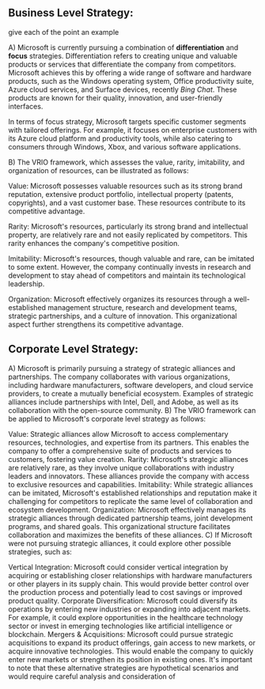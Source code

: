 ## Business Level Strategy:

give each of the point an example

A) Microsoft is currently pursuing a combination of **differentiation** and **focus** strategies. Differentiation refers to creating unique and valuable products or services that differentiate the company from competitors. Microsoft achieves this by offering a wide range of software and hardware products, such as the Windows operating system, Office productivity suite, Azure cloud services, and Surface devices, recently *Bing Chat*. These products are known for their quality, innovation, and user-friendly interfaces.

In terms of focus strategy, Microsoft targets specific customer segments with tailored offerings. For example, it focuses on enterprise customers with its Azure cloud platform and productivity tools, while also catering to consumers through Windows, Xbox, and various software applications.

B) The VRIO framework, which assesses the value, rarity, imitability, and organization of resources, can be illustrated as follows:

Value: Microsoft possesses valuable resources such as its strong brand reputation, extensive product portfolio, intellectual property (patents, copyrights), and a vast customer base. These resources contribute to its competitive advantage.

Rarity: Microsoft's resources, particularly its strong brand and intellectual property, are relatively rare and not easily replicated by competitors. This rarity enhances the company's competitive position.

Imitability: Microsoft's resources, though valuable and rare, can be imitated to some extent. However, the company continually invests in research and development to stay ahead of competitors and maintain its technological leadership.

Organization: Microsoft effectively organizes its resources through a well-established management structure, research and development teams, strategic partnerships, and a culture of innovation. This organizational aspect further strengthens its competitive advantage.

## Corporate Level Strategy:
A) Microsoft is primarily pursuing a strategy of strategic alliances and partnerships. The company collaborates with various organizations, including hardware manufacturers, software developers, and cloud service providers, to create a mutually beneficial ecosystem. Examples of strategic alliances include partnerships with Intel, Dell, and Adobe, as well as its collaboration with the open-source community.
B) The VRIO framework can be applied to Microsoft's corporate level strategy as follows:

Value: Strategic alliances allow Microsoft to access complementary resources, technologies, and expertise from its partners. This enables the company to offer a comprehensive suite of products and services to customers, fostering value creation.
Rarity: Microsoft's strategic alliances are relatively rare, as they involve unique collaborations with industry leaders and innovators. These alliances provide the company with access to exclusive resources and capabilities.
Imitability: While strategic alliances can be imitated, Microsoft's established relationships and reputation make it challenging for competitors to replicate the same level of collaboration and ecosystem development.
Organization: Microsoft effectively manages its strategic alliances through dedicated partnership teams, joint development programs, and shared goals. This organizational structure facilitates collaboration and maximizes the benefits of these alliances.
C) If Microsoft were not pursuing strategic alliances, it could explore other possible strategies, such as:

Vertical Integration: Microsoft could consider vertical integration by acquiring or establishing closer relationships with hardware manufacturers or other players in its supply chain. This would provide better control over the production process and potentially lead to cost savings or improved product quality.
Corporate Diversification: Microsoft could diversify its operations by entering new industries or expanding into adjacent markets. For example, it could explore opportunities in the healthcare technology sector or invest in emerging technologies like artificial intelligence or blockchain.
Mergers & Acquisitions: Microsoft could pursue strategic acquisitions to expand its product offerings, gain access to new markets, or acquire innovative technologies. This would enable the company to quickly enter new markets or strengthen its position in existing ones.
It's important to note that these alternative strategies are hypothetical scenarios and would require careful analysis and consideration of
